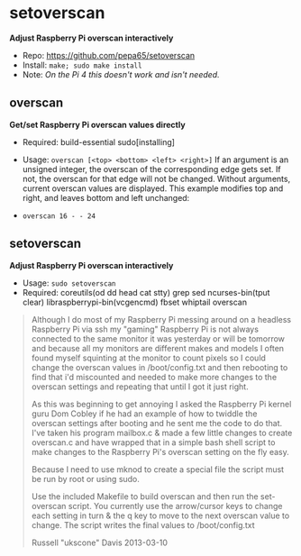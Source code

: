 # setoverscan
**Adjust Raspberry Pi overscan interactively**

* Repo: https://github.com/pepa65/setoverscan
* Install: `make; sudo make install`
* Note: _On the Pi 4 this doesn't work and isn't needed._

## overscan
**Get/set Raspberry Pi overscan values directly**

+ Required: build-essential sudo[installing]
* Usage: `overscan [<top> <bottom> <left> <right>]`
If an argument is an unsigned integer, the overscan of the corresponding
edge gets set. If not, the overscan for that edge will not be changed.
Without arguments, current overscan values are displayed.
This example modifies top and right, and leaves bottom and left unchanged:
 - `overscan 16 - - 24`

## setoverscan
**Adjust Raspberry Pi overscan interactively**

* Usage: `sudo setoverscan`
* Required: coreutils(od dd head cat stty) grep sed ncurses-bin(tput clear)
libraspberrypi-bin(vcgencmd) fbset whiptail overscan

> Although I do most of my Raspberry Pi messing around on a headless Raspberry
Pi via ssh my "gaming" Raspberry Pi is not always connected to the same
monitor it was yesterday or will be tomorrow and because all my monitors are
different makes and models I often found myself squinting at the monitor to
count pixels so I could change the overscan values in /boot/config.txt and
then rebooting to find that i'd miscounted and needed to make more changes to
the overscan settings and repeating that until I got it just right.
>
> As this was beginning to get annoying I asked the Raspberry Pi kernel guru
Dom Cobley if he had an example of how to twiddle the overscan settings after
booting and he sent me the code to do that. I've taken his program mailbox.c
& made a few little changes to create overscan.c and have wrapped that in a
simple bash shell script to make changes to the Raspberry Pi's overscan
setting on the fly easy.
>
> Because I need to use mknod to create a special file the script must be run
by root or using sudo.
>
> Use the included Makefile to build overscan and then run the set-overscan
script. You currently use the arrow/cursor keys to change each setting in
turn & the q key to move to the next overscan value to change. The script
writes the final values to /boot/config.txt
>
> Russell "ukscone" Davis 2013-03-10
